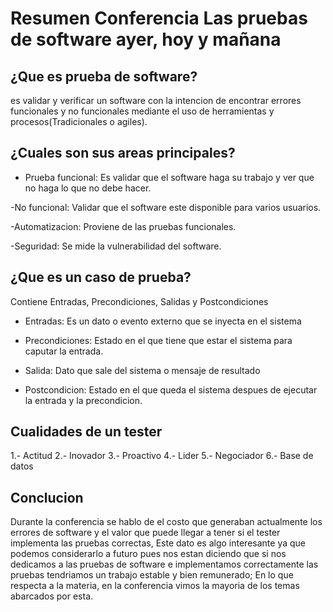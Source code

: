 # Resumen Conferencia Las pruebas de software ayer, hoy y mañana

## ¿Que es prueba de software?
es validar y verificar un software con la intencion de encontrar errores funcionales y no funcionales mediante el uso de herramientas y procesos(Tradicionales o agiles).

## ¿Cuales son sus areas principales?
- Prueba funcional: Es validar que el software haga su trabajo y ver que  no haga lo que no debe hacer.

-No funcional: Validar que el software este disponible para varios usuarios.

-Automatizacion: Proviene de las pruebas funcionales.

-Seguridad: Se mide la vulnerabilidad del software.

## ¿Que es un caso de prueba?
Contiene Entradas, Precondiciones, Salidas y Postcondiciones
- Entradas: Es un dato o evento externo que se inyecta en el sistema

- Precondiciones: Estado en el que tiene que estar el sistema para caputar la entrada.

- Salida: Dato que sale del sistema o mensaje de resultado

- Postcondicion: Estado en el que queda el sistema despues de ejecutar la entrada y la precondicion.

## Cualidades de un tester
1.- Actitud
2.- Inovador
3.- Proactivo
4.- Lider
5.- Negociador
6.- Base de datos

## Conclucion
Durante la conferencia se hablo de el costo que generaban actualmente los errores de software y el valor que puede llegar a tener si el tester implementa las pruebas correctas, Este dato es algo interesante ya que podemos considerarlo a futuro pues nos estan diciendo que si nos dedicamos a las pruebas de software e implementamos correctamente las pruebas tendriamos un trabajo estable y bien remunerado; En lo que respecta a la materia, en la conferencia vimos la mayoria de los temas abarcados por esta.